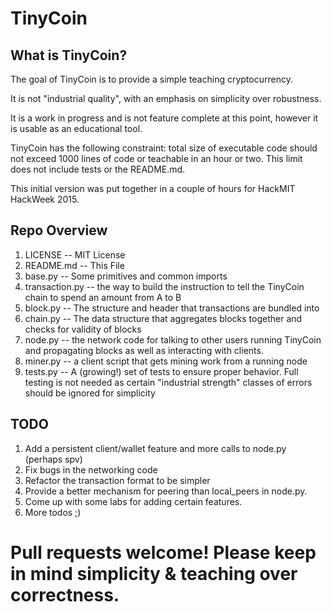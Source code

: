 # TinyCoin

## What is TinyCoin?

The goal of TinyCoin is to provide a simple teaching cryptocurrency.

It is not "industrial quality", with an emphasis on simplicity over robustness.

It is a work in progress and is not feature complete at this point, however it is usable as an educational tool.

TinyCoin has the following constraint: total size of executable code should not exceed 1000 lines of code or teachable in an hour or two. This limit does not include tests or the README.md.

This initial version was put together in a couple of hours for HackMIT HackWeek 2015.

## Repo Overview

1. LICENSE -- MIT License
2. README.md -- This File
3. base.py -- Some primitives and common imports
4. transaction.py -- the way to build the instruction to tell the TinyCoin chain to spend an amount from A to B
5. block.py  -- The structure and header that transactions are bundled into
6. chain.py -- The data structure that aggregates blocks together and checks for validity of blocks
7. node.py -- the network code for talking to other users running TinyCoin and propagating blocks as well as interacting with clients.
8. miner.py -- a client script that gets mining work from a running node
9. tests.py -- A (growing!) set of tests to ensure proper behavior. Full testing is not needed as certain "industrial strength" classes of errors should be ignored for simplicity


## TODO

1. Add a persistent client/wallet feature and more calls to node.py (perhaps spv)
2. Fix bugs in the networking code
3. Refactor the transaction format to be simpler
4. Provide a better mechanism for peering than local_peers in node.py.
5. Come up with some labs for adding certain features.
6. More todos ;)



# Pull requests welcome! Please keep in mind simplicity & teaching over correctness.


